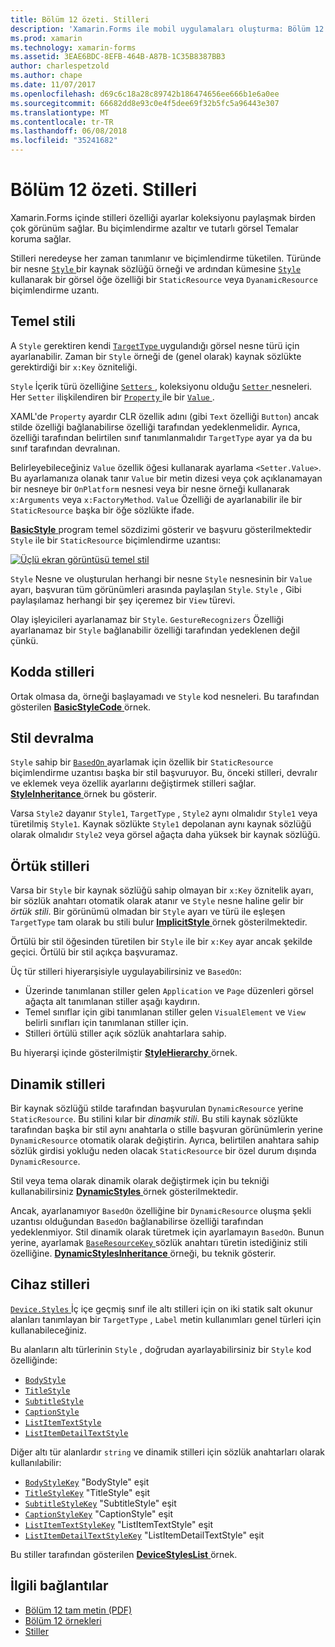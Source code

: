 ```yaml
---
title: Bölüm 12 özeti. Stilleri
description: 'Xamarin.Forms ile mobil uygulamaları oluşturma: Bölüm 12 özeti. Stilleri'
ms.prod: xamarin
ms.technology: xamarin-forms
ms.assetid: 3EAE6BDC-8EFB-464B-A87B-1C35B8387BB3
author: charlespetzold
ms.author: chape
ms.date: 11/07/2017
ms.openlocfilehash: d69c6c18a28c89742b186474656ee666b1e6a0ee
ms.sourcegitcommit: 66682dd8e93c0e4f5dee69f32b5fc5a96443e307
ms.translationtype: MT
ms.contentlocale: tr-TR
ms.lasthandoff: 06/08/2018
ms.locfileid: "35241682"
---
```

# <a name="summary-of-chapter-12-styles"></a>Bölüm 12 özeti. Stilleri

Xamarin.Forms içinde stilleri özelliği ayarlar koleksiyonu paylaşmak birden çok görünüm sağlar. Bu biçimlendirme azaltır ve tutarlı görsel Temalar koruma sağlar.

Stilleri neredeyse her zaman tanımlanır ve biçimlendirme tüketilen. Türünde bir nesne [ `Style` ](https://developer.xamarin.com/api/type/Xamarin.Forms.Style/) bir kaynak sözlüğü örneği ve ardından kümesine [ `Style` ](https://developer.xamarin.com/api/property/Xamarin.Forms.VisualElement.Style/) kullanarak bir görsel öğe özelliği bir `StaticResource` veya `DyanamicResource` biçimlendirme uzantı.

## <a name="the-basic-style"></a>Temel stili

A `Style` gerektiren kendi [ `TargetType` ](https://developer.xamarin.com/api/property/Xamarin.Forms.Style.TargetType/) uygulandığı görsel nesne türü için ayarlanabilir. Zaman bir `Style` örneği de (genel olarak) kaynak sözlükte gerektirdiği bir `x:Key` özniteliği.

`Style` İçerik türü özelliğine [ `Setters` ](https://developer.xamarin.com/api/property/Xamarin.Forms.Style.Setters/), koleksiyonu olduğu [ `Setter` ](https://developer.xamarin.com/api/type/Xamarin.Forms.Setter/) nesneleri. Her `Setter` ilişkilendiren bir [ `Property` ](https://developer.xamarin.com/api/property/Xamarin.Forms.Setter.Property/) ile bir [ `Value` ](https://developer.xamarin.com/api/property/Xamarin.Forms.Setter.Value/).

XAML'de `Property` ayardır CLR özellik adını (gibi `Text` özelliği `Button`) ancak stilde özelliği bağlanabilirse özelliği tarafından yedeklenmelidir. Ayrıca, özelliği tarafından belirtilen sınıf tanımlanmalıdır `TargetType` ayar ya da bu sınıf tarafından devralınan.

Belirleyebileceğiniz `Value` özellik öğesi kullanarak ayarlama `<Setter.Value>`. Bu ayarlamanıza olanak tanır `Value` bir metin dizesi veya çok açıklanamayan bir nesneye bir `OnPlatform` nesnesi veya bir nesne örneği kullanarak `x:Arguments` veya `x:FactoryMethod`. `Value` Özelliği de ayarlanabilir ile bir `StaticResource` başka bir öğe sözlükte ifade.

[ **BasicStyle** ](https://github.com/xamarin/xamarin-forms-book-samples/tree/master/Chapter12/BasicStyle) program temel sözdizimi gösterir ve başvuru gösterilmektedir `Style` ile bir `StaticResource` biçimlendirme uzantısı:

[![Üçlü ekran görüntüsü temel stil](images/ch12fg01-small.png "temel stilleri")](images/ch12fg01-large.png#lightbox "temel stilleri")

`Style` Nesne ve oluşturulan herhangi bir nesne `Style` nesnesinin bir `Value` ayarı, başvuran tüm görünümleri arasında paylaşılan `Style`. `Style` , Gibi paylaşılamaz herhangi bir şey içeremez bir `View` türevi.

Olay işleyicileri ayarlanamaz bir `Style`. `GestureRecognizers` Özelliği ayarlanamaz bir `Style` bağlanabilir özelliği tarafından yedeklenen değil çünkü.

## <a name="styles-in-code"></a>Kodda stilleri

Ortak olmasa da, örneği başlayamadı ve `Style` kod nesneleri. Bu tarafından gösterilen [ **BasicStyleCode** ](https://github.com/xamarin/xamarin-forms-book-samples/tree/master/Chapter12/BasicStyleCode) örnek.

## <a name="style-inheritance"></a>Stil devralma

`Style` sahip bir [ `BasedOn` ](https://developer.xamarin.com/api/property/Xamarin.Forms.Style.BasedOn/) ayarlamak için özellik bir `StaticResource` biçimlendirme uzantısı başka bir stil başvuruyor. Bu, önceki stilleri, devralır ve eklemek veya özellik ayarlarını değiştirmek stilleri sağlar. [ **StyleInheritance** ](https://github.com/xamarin/xamarin-forms-book-samples/tree/master/Chapter12/StyleInheritance) örnek bu gösterir.

Varsa `Style2` dayanır `Style1`, `TargetType` , `Style2` aynı olmalıdır `Style1` veya türetilmiş `Style1`. Kaynak sözlükte `Style1` depolanan aynı kaynak sözlüğü olarak olmalıdır `Style2` veya görsel ağaçta daha yüksek bir kaynak sözlüğü.

## <a name="implicit-styles"></a>Örtük stilleri

Varsa bir `Style` bir kaynak sözlüğü sahip olmayan bir `x:Key` öznitelik ayarı, bir sözlük anahtarı otomatik olarak atanır ve `Style` nesne haline gelir bir *örtük stili*. Bir görünümü olmadan bir `Style` ayarı ve türü ile eşleşen `TargetType` tam olarak bu stili bulur [ **ImplicitStyle** ](https://github.com/xamarin/xamarin-forms-book-samples/tree/master/Chapter12/ImplicitStyle) örnek gösterilmektedir.

Örtülü bir stil öğesinden türetilen bir `Style` ile bir `x:Key` ayar ancak şekilde geçici. Örtülü bir stil açıkça başvuramaz.

Üç tür stilleri hiyerarşisiyle uygulayabilirsiniz ve `BasedOn`:

- Üzerinde tanımlanan stiller gelen `Application` ve `Page` düzenleri görsel ağaçta alt tanımlanan stiller aşağı kaydırın.
- Temel sınıflar için gibi tanımlanan stiller gelen `VisualElement` ve `View` belirli sınıfları için tanımlanan stiller için.
- Stilleri örtülü stiller açık sözlük anahtarlara sahip.

Bu hiyerarşi içinde gösterilmiştir [ **StyleHierarchy** ](https://github.com/xamarin/xamarin-forms-book-samples/tree/master/Chapter12/StyleHierarchy) örnek.

## <a name="dynamic-styles"></a>Dinamik stilleri

Bir kaynak sözlüğü stilde tarafından başvurulan `DynamicResource` yerine `StaticResource`. Bu stilini kılar bir *dinamik stili*. Bu stili kaynak sözlükte tarafından başka bir stil aynı anahtarla o stille başvuran görünümlerin yerine `DynamicResource` otomatik olarak değiştirin. Ayrıca, belirtilen anahtara sahip sözlük girdisi yokluğu neden olacak `StaticResource` bir özel durum dışında `DynamicResource`.

Stil veya tema olarak dinamik olarak değiştirmek için bu tekniği kullanabilirsiniz [ **DynamicStyles** ](https://github.com/xamarin/xamarin-forms-book-samples/tree/master/Chapter12/DynamicStyles) örnek gösterilmektedir.

Ancak, ayarlanamıyor `BasedOn` özelliğine bir `DynamicResource` oluşma şekli uzantısı olduğundan `BasedOn` bağlanabilirse özelliği tarafından yedeklenmiyor. Stil dinamik olarak türetmek için ayarlamayın `BasedOn`. Bunun yerine, ayarlamak [ `BaseResourceKey` ](https://developer.xamarin.com/api/property/Xamarin.Forms.Style.BaseResourceKey/) sözlük anahtarı türetin istediğiniz stili özelliğine. [ **DynamicStylesInheritance** ](https://github.com/xamarin/xamarin-forms-book-samples/tree/master/Chapter12/DynaStylesInh) örneği, bu teknik gösterir.

## <a name="device-styles"></a>Cihaz stilleri

[ `Device.Styles` ](https://developer.xamarin.com/api/type/Xamarin.Forms.Device+Styles/) İç içe geçmiş sınıf ile altı stilleri için on iki statik salt okunur alanları tanımlayan bir `TargetType` , `Label` metin kullanımları genel türleri için kullanabileceğiniz.

Bu alanların altı türlerinin `Style` , doğrudan ayarlayabilirsiniz bir `Style` kod özelliğinde:

- [`BodyStyle`](https://developer.xamarin.com/api/field/Xamarin.Forms.Device+Styles.BodyStyle/)
- [`TitleStyle`](https://developer.xamarin.com/api/field/Xamarin.Forms.Device+Styles.TitleStyle/)
- [`SubtitleStyle`](https://developer.xamarin.com/api/field/Xamarin.Forms.Device+Styles.SubtitleStyle/)
- [`CaptionStyle`](https://developer.xamarin.com/api/field/Xamarin.Forms.Device+Styles.CaptionStyle/)
- [`ListItemTextStyle`](https://developer.xamarin.com/api/field/Xamarin.Forms.Device+Styles.ListItemTextStyle/)
- [`ListItemDetailTextStyle`](https://developer.xamarin.com/api/field/Xamarin.Forms.Device+Styles.ListItemDetailTextStyle/)

Diğer altı tür alanlardır `string` ve dinamik stilleri için sözlük anahtarları olarak kullanılabilir:

- [`BodyStyleKey`](https://developer.xamarin.com/api/field/Xamarin.Forms.Device+Styles.BodyStyleKey/) "BodyStyle" eşit
- [`TitleStyleKey`](https://developer.xamarin.com/api/field/Xamarin.Forms.Device+Styles.TitleStyleKey/) "TitleStyle" eşit
- [`SubtitleStyleKey`](https://developer.xamarin.com/api/field/Xamarin.Forms.Device+Styles.SubtitleStyleKey/) "SubtitleStyle" eşit
- [`CaptionStyleKey`](https://developer.xamarin.com/api/field/Xamarin.Forms.Device+Styles.CaptionStyleKey/) "CaptionStyle" eşit
- [`ListItemTextStyleKey`](https://developer.xamarin.com/api/field/Xamarin.Forms.Device+Styles.ListItemTextStyleKey/) "ListItemTextStyle" eşit
- [`ListItemDetailTextStyleKey`](https://developer.xamarin.com/api/field/Xamarin.Forms.Device+Styles.ListItemDetailTextStyleKey/) "ListItemDetailTextStyle" eşit

Bu stiller tarafından gösterilen [ **DeviceStylesList** ](https://github.com/xamarin/xamarin-forms-book-samples/tree/master/Chapter12/DeviceStylesList) örnek.



## <a name="related-links"></a>İlgili bağlantılar

- [Bölüm 12 tam metin (PDF)](https://download.xamarin.com/developer/xamarin-forms-book/XamarinFormsBook-Ch12-Apr2016.pdf)
- [Bölüm 12 örnekleri](https://github.com/xamarin/xamarin-forms-book-samples/tree/master/Chapter12)
- [Stiller](~/xamarin-forms/user-interface/styles/index.md)
